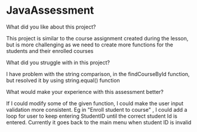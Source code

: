 # JavaAssessment

What did you like about this project?

This project is similar to the course assignment created during the lesson, but is more challenging as we need to create more functions for the students
and their enrolled courses

What did you struggle with in this project?

I have problem with the string comparison, in the findCourseById function, but resolved it by using string.equal() function

What would make your experience with this assessment better?

If I could modify some of the given function, I could make the user input validation more consistent. 
Eg in "Enroll student to course" , I could add a loop for user to keep entering StudentID until the correct student Id is entered. 
Currently it goes back to the main menu when student ID is invalid
